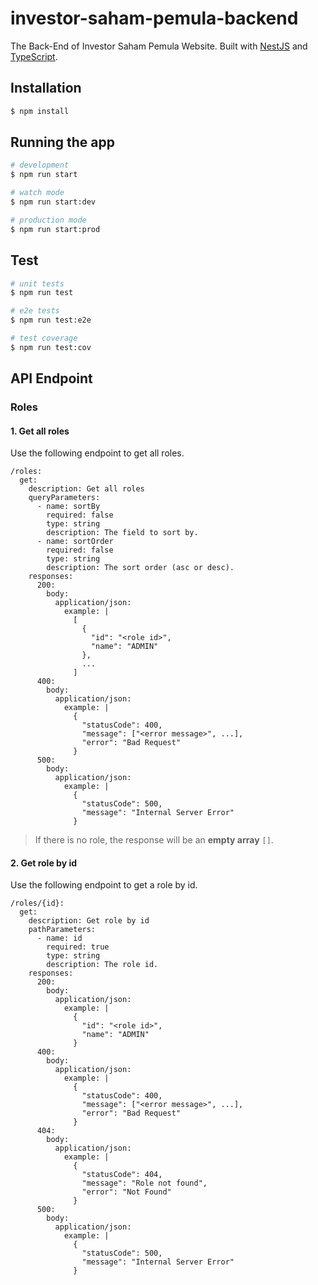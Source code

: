 # investor-saham-pemula-backend

The Back-End of Investor Saham Pemula Website. Built with [NestJS](https://nestjs.com) and [TypeScript](https://www.typescriptlang.org).

## Installation

```bash
$ npm install
```

## Running the app

```bash
# development
$ npm run start

# watch mode
$ npm run start:dev

# production mode
$ npm run start:prod
```

## Test

```bash
# unit tests
$ npm run test

# e2e tests
$ npm run test:e2e

# test coverage
$ npm run test:cov
```

## API Endpoint

### Roles

#### 1. Get all roles

Use the following endpoint to get all roles.

```raml
/roles:
  get:
    description: Get all roles
    queryParameters:
      - name: sortBy
        required: false
        type: string
        description: The field to sort by.
      - name: sortOrder
        required: false
        type: string
        description: The sort order (asc or desc).
    responses:
      200:
        body:
          application/json:
            example: |
              [
                {
                  "id": "<role id>",
                  "name": "ADMIN"
                },
                ...
              ]
      400:
        body:
          application/json:
            example: |
              {
                "statusCode": 400,
                "message": ["<error message>", ...],
                "error": "Bad Request"
              }
      500:
        body:
          application/json:
            example: |
              {
                "statusCode": 500,
                "message": "Internal Server Error"
              }
```

> If there is no role, the response will be an **empty array** `[]`.

#### 2. Get role by id

Use the following endpoint to get a role by id.

```raml
/roles/{id}:
  get:
    description: Get role by id
    pathParameters:
      - name: id
        required: true
        type: string
        description: The role id.
    responses:
      200:
        body:
          application/json:
            example: |
              {
                "id": "<role id>",
                "name": "ADMIN"
              }
      400:
        body:
          application/json:
            example: |
              {
                "statusCode": 400,
                "message": ["<error message>", ...],
                "error": "Bad Request"
              }
      404:
        body:
          application/json:
            example: |
              {
                "statusCode": 404,
                "message": "Role not found",
                "error": "Not Found"
              }
      500:
        body:
          application/json:
            example: |
              {
                "statusCode": 500,
                "message": "Internal Server Error"
              }
```
